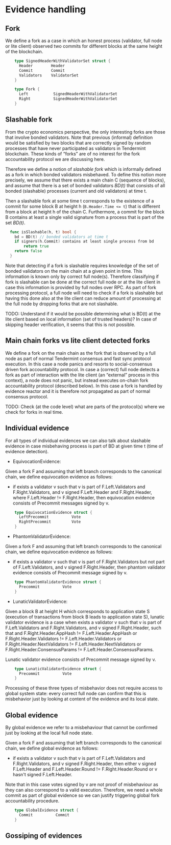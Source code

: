 # Evidence handling

## Fork

We define a fork as a case in which an honest process (validator, full node or lite client)
observed two commits for different blocks at the same height of the blockchain.

```go
    type SignedHeaderWithValidatorSet struct {
      Header        Header
      Commit        Commit
      Validators    ValidatorSet
    }

    type Fork {
      Left           SignedHeaderWithValidatorSet
      Right          SignedHeaderWithValidatorSet
    }
```

## Slashable fork

From the crypto economics perspective, the only interesting forks are those that involve bonded validators.
Note that previous (informal) definition would be satisfied by two blocks that are correctly signed
by random processes that have never participated as validators in Tendermint blockchain.
These kinds of “forks” are of no interest for the fork accountability protocol we are discussing here.

Therefore we define a notion of *slashable fork* which is informally defined as a fork in which bonded
validators misbehaved. To define this notion more precisely, we assume that there exists a main chain C (sequence of blocks),
and assume that there is a set of bonded validators *BD(t)* that consists of all bonded (slashable) processes
(current and old validators) at time t.

Then a slashable fork at some time t corresponds to the existence of a
commit for some block B at height h (```B.Header.Time <= t```) that is different from a block at height h of the chain C.
Furthermore, a commit for the block B contains at least a single valid signature from a process that is part of the set *BD(t)*.

```go
  func isSlashable(h, t) bool {
    bd = BD(t) // bonded validators at time t
    if signers(h.Commit) contains at least single process from bd
        return true
    return false
  }
```

Note that detecting if a fork is slashable requires knowledge of the set of bonded validators on the main chain at a given point in time.
This information is known only by correct full node(s). Therefore classifying if fork is slashable can be done
at the correct full node or at the lite client in case this information is provided by full nodes over RPC.
As part of fork processing protocol, a full node will need to check if a fork is slashable but having this done also
at the lite client can reduce amount of processing at the full node by dropping forks that are not slashable.

TODO: Understand if it would be possible determining what is BD(t) at the lite client based on local
information (set of trusted headers)? In case of skipping header verification, it seems that this is not possible.

## Main chain forks vs lite client detected forks

We define a fork on the main chain as the fork that is observed by a full
node as part of normal Tendermint consensus and fast sync protocol execution.
In this case a node panics and resorts to social-consensus driven fork accountability protocol.
In case a (correct) full node detects a fork as part of interaction with the lite client (an “external” process in this context),
a node does not panic, but instead executes on-chain fork accountability protocol (described below).
In this case a fork is handled by evidence reactor and it is therefore not propagated as part of normal consensus protocol.

TODO: Check (at the code level) what are parts of the protocol(s) where we check for forks in real time.

## Individual evidence

For all types of individual evidences we can also talk about slashable evidence in case misbehaving process is part
of BD at given time t (time of evidence detection).

- EquivocationEvidence:

Given a fork F and assuming that left branch corresponds to the canonical chain, we define equivocation evidence as follows:
- if exists a validator v such that v is part of F.Left.Validators and F.Right.Validators, and v signed F.Left.Header and F.Right.Header,
where F.Left.Header != F.Right.Header, then equivocation evidence consists of Precommit messages signed by v.

```go
    type EquivocationEvidence struct {
      LeftPrecommit          Vote
      RightPrecommit         Vote
    }
```

- PhantomValidatorEvidence:

Given a fork F and assuming that left branch corresponds to the canonical chain, we define equivocation evidence as follows:
- if exists a validator v such that v is part of F.Right.Validators but not part of F.Left.Validators, and v signed F.Right.Header,
then phantom validator evidence consists of Precommit message signed by v.

```go
    type PhantomValidatorEvidence struct {
      Precommit          Vote
    }
```

- LunaticValidatorEvidence:

Given a block B at height H which corresponds to application state S (execution of transactions from block B leads to application state S),
lunatic validator evidence is a case when exists a validator v such that v is part of F.Left.Validators and F.Right.Validators, and v signed F.Right.Header,
such that and F.Right.Header.AppHash != F.Left.Header.AppHash or F.Right.Header.Validators != F.Left.Header.Validators or
F.Right.Header.NextValidators != F.Left.Header.NextValidators or F.Right.Header.ConsensusParams != F.Left.Header.ConsensusParams.

Lunatic validator evidence consists of Precommit message signed by v.

```go
    type LunaticValidatorEvidence struct {
      Precommit          Vote
    }
```

Processing of these three types of misbehavior does not require access to global system state: every correct full node can confirm that this is misbehavior just by
looking at content of the evidence and its local state.

## Global evidence

By global evidence we refer to a misbehaviour that cannot be confirmed just by looking at the local full node state.

Given a fork F and assuming that left branch corresponds to the canonical chain, we define global evidence as follows:
- if exists a validator v such that v is part of F.Left.Validators and F.Right.Validators, and v signed F.Right.Header,
then either v signed F.Left.Header and F.Left.Header.Round != F.Right.Header.Round or v hasn't signed F.Left.Header.

Note that in this case votes signed by v are not proof of misbehaviour as they can also correspond to a valid
execution. Therefore, we need a whole commit as part of global evidence so we can justify triggering global
fork accountability procedure.

```go
    type GlobalEvidence struct {
      Commit          Commit
    }
```


## Gossiping of evidences




